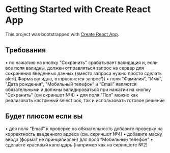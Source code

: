 # Getting Started with Create React App

This project was bootstrapped with [Create React App](https://github.com/facebook/create-react-app).

## Требования

• по нажатию на кнопку "Сохранить" срабатывает валидация и, если все поля валидны,
должен отправляться запрос на сервер для сохранения введенных данных (вместо
запроса нужно просто сделать alert('Форма валидна, отправляется запрос’))
• поля "Фамилия", "Имя", "Дата рождения", "Мобильный телефон” и “Email” являются
обязательными и должны валидироваться при нажатии на кнопку "Сохранить" (см
скриншот №4)
• для поля "Пол" можно как реализовать кастомный select box, так и использовать готовое
решение

## Будет плюсом если вы

• для поля “Email” к проверке на обязательность добавите проверку на корректность
введенного адреса (см. скриншот №4)
• добавите маску ввода (формат не принципиален) для поля "Мобильный телефон"
• сделаете красивый календарь (например как на скриншоте №2)
